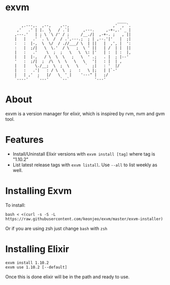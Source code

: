 # exvm

```
                                                 ____
       ,.---,.  ,--,    ,--,                   ,'  , `.
     ,'   .' | |.  \   / .`|      ,---.     ,-+-,.' _ |
    ,---.'   | ; \ `\ /' / ;     /__./|  ,-+-. ;   , ||
    |   |   .' `. \  /  / .',---.;  ; | ,--.'|'   |  ;|
    :   :  |-,  \  \/  / .//___/ \  | ||   |  ,', |  ':
    :   |  ;/|   \  \.'  / \   ;  \ ' ||   | /  | |  ||
    |   :   .'    \  ;  ;   \   \  \: |'   | :  | :  |,
    |   |  |-,   / \  \  \   ;   \  ' .;   . |  ; |--'
    '   :  ;/|  ;  /\  \  \   \   \   '|   : |  | ,
    |   |    \./__;  \  ;  \   \   `  ;|   : '  |/
    |   :   .'|   : / \  \  ;   :   \ |;   | |`-'
    |   | ,'  ;   |/   \  ' |    '---" |   ;/
    `----'    `---'     `--`           '---'

```


About
========
exvm is a version manager for elixir, which is inspired by rvm, nvm and gvm tool.

Features
========
* Install/Uninstall Elixir versions with `exvm install [tag]` where tag is "1.10.2"
* List latest release tags with `exvm listall`. Use `--all` to list weekly as well.

Installing Exvm
==========

To install:

    bash < <(curl -s -S -L https://raw.githubusercontent.com/keonjeo/exvm/master/exvm-installer)

Or if you are using zsh just change `bash` with `zsh`

Installing Elixir
=============
    exvm install 1.10.2
    exvm use 1.10.2 [--default]

Once this is done elixir will be in the path and ready to use.
